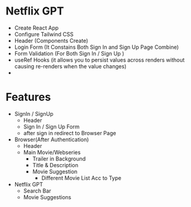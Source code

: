 # Netflix GPT
 - Create React App
 - Configure Tailwind CSS
 - Header (Components Create)
 - Login Form (It Constains Both Sign In and Sign Up Page Combine)
 - Form Validation (For Both Sign In / Sign Up )
 - useRef Hooks (it allows you to persist values across renders without causing re-renders when the value changes)
 - 



 # Features
  - SignIn / SignUp 
      - Header 
      - Sign In / Sign Up Form
      - after sign in redirect to Browser Page
  - Browser(After Authentication)
     - Header
     - Main Movie/Webseries
         - Trailer in Background
         - Title & Description
         - Movie Suggestion
             - Different Movie List Acc to Type 
  - Netflix GPT
    - Search Bar
    - Movie Suggestions
            